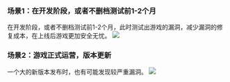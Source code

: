 ### 场景1：在开发阶段，或者不删档测试前1-2个月
在开发阶段，或者不删档测试前1-2个月，此时测试出游戏的漏洞，减少漏洞的修复成本，在上线后游戏更加安全无忧。
![](https://mc.qcloudimg.com/static/img/8a101900cbf0d335e25dc8975755fb41/image.png)

### 场景2：游戏正式运营，版本更新
一个大的新版本发布时，也有可能发现较严重漏洞。
![](https://mc.qcloudimg.com/static/img/37baa938566c13de392bb417dfd4543d/image.png)